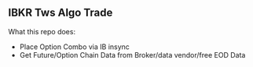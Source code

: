 ## IBKR Tws Algo Trade

What this repo does:
- Place Option Combo via IB insync
- Get Future/Option Chain Data from Broker/data vendor/free EOD Data
